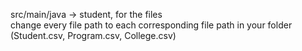 src/main/java -> student, for the files  
change every file path to each corresponding file path in your folder (Student.csv, Program.csv, College.csv)
